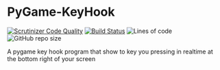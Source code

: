 # PyGame-KeyHook
[![Scrutinizer Code Quality](https://scrutinizer-ci.com/g/Sigmanificient/PyGame-KeyHook/badges/quality-score.png?b=main)](https://scrutinizer-ci.com/g/Sigmanificient/PyGame-KeyHook/?branch=main)
[![Build Status](https://scrutinizer-ci.com/g/Sigmanificient/PyGame-KeyHook/badges/build.png?b=master)](https://scrutinizer-ci.com/g/Sigmanificient/MyJohnCracker/build-status/master)
![Lines of code](https://img.shields.io/tokei/lines/github/Sigmanificient/PyGame-KeyHook)
![GitHub repo size](https://img.shields.io/github/repo-size/Sigmanificient/PyGame-KeyHook)

A pygame key hook program that show to key you pressing in realtime at the bottom right of your screen
